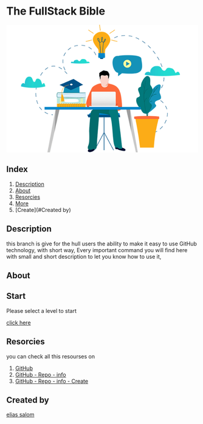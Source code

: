 # The FullStack Bible

<p align="center">

![fullstack](./Images/fullstackdeveloper.png)
</p>



## Index

1. [Description](#description)
2. [About](#about)
3. [Resorcies](#resorcies)
4. [More](#more)
5. [Create](#Created by)
    

## Description
this branch is give for the hull users the ability to make it easy to use GitHub technology, 
with short way, Every important command you will find here with small and short description to let you know how to use it,

## About





## Start
Please select a level to start
<p align="center">

[click here](./Resources)

</p>




## Resorcies

you can check all this resourses on
1. [GitHub]()
2. [GitHub - Repo - info]()
3. [GitHub - Repo - info - Create]()

## Created by
[elias salom](https://github.com/EliasSalom)
